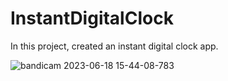 # InstantDigitalClock
In this project, created an instant digital clock app.



![bandicam 2023-06-18 15-44-08-783](https://github.com/harundogan01/InstantDigitalClock/assets/100342868/014fa952-d0e1-4804-9fb9-7f80f989cbaa)
